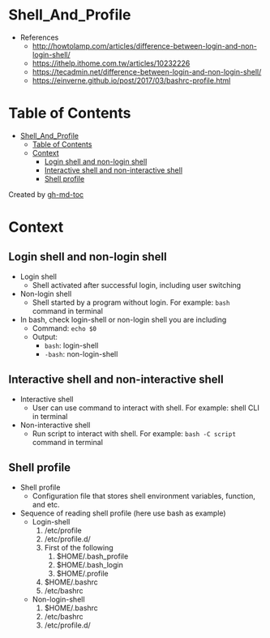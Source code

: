 # Shell_And_Profile
- References
    - http://howtolamp.com/articles/difference-between-login-and-non-login-shell/
    - https://ithelp.ithome.com.tw/articles/10232226
    - https://tecadmin.net/difference-between-login-and-non-login-shell/
    - https://einverne.github.io/post/2017/03/bashrc-profile.html

Table of Contents
=================

* [Shell_And_Profile](#shell_and_profile)
   * [Table of Contents](#table-of-contents)
   * [Context](#context)
      * [Login shell and non-login shell](#login-shell-and-non-login-shell)
      * [Interactive shell and non-interactive shell](#interactive-shell-and-non-interactive-shell)
      * [Shell profile](#shell-profile)

Created by [gh-md-toc](https://github.com/ekalinin/github-markdown-toc)

# Context

## Login shell and non-login shell
- Login shell
    - Shell activated after successful login, including user switching
- Non-login shell
    - Shell started by a program without login. For example: `bash` command in terminal
- In bash, check login-shell or non-login shell you are including
    - Command: `echo $0`
    - Output:
        - `bash`: login-shell
        - `-bash`: non-login-shell

## Interactive shell and non-interactive shell
- Interactive shell
    - User can use command to interact with shell. For example: shell CLI in terminal
- Non-interactive shell
    - Run script to interact with shell. For example: `bash -C script` command in terminal

## Shell profile
- Shell profile
    - Configuration file that stores shell environment variables, function, and etc.
- Sequence of reading shell profile (here use bash as example)
    - Login-shell
        1. /etc/profile
        2. /etc/profile.d/
        3. First of the following
            1. $HOME/.bash_profile
            2. $HOME/.bash_login
            3. $HOME/.profile
        4. $HOME/.bashrc
        5. /etc/bashrc
    - Non-login-shell
        1. $HOME/.bashrc
        2. /etc/bashrc
        3. /etc/profile.d/
